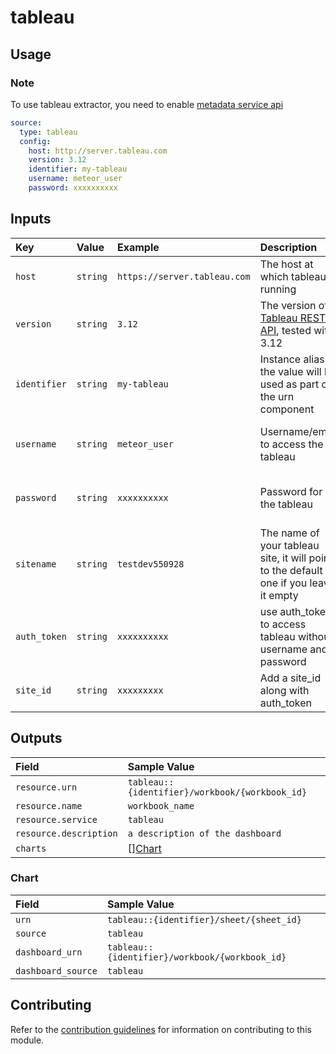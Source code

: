 # tableau

## Usage

### Note

To use tableau extractor, you need to enable [metadata service api](https://help.tableau.com/current/api/metadata_api/en-us/)

```yaml
source:
  type: tableau
  config:
    host: http://server.tableau.com
    version: 3.12
    identifier: my-tableau
    username: meteor_user
    password: xxxxxxxxxx
```

## Inputs

| Key | Value | Example | Description |    |
| :-- | :---- | :------ | :---------- | :- |
| `host` | `string` | `https://server.tableau.com`         | The host at which tableau is running | *required* |
| `version` | `string` | `3.12`     | The version of [Tableau REST API](https://help.tableau.com/current/api/rest_api/en-us/REST/rest_api_concepts_versions.htm), tested with 3.12 | *required* |
| `identifier` | `string` | `my-tableau` | Instance alias, the value will be used as part of the urn component | *required* |
| `username` | `string` | `meteor_user` | Username/email to access the tableau | *optional with auth_token and site_id* |
| `password` | `string` | `xxxxxxxxxx` | Password for the tableau | *optional with auth_token and site_id* |
| `sitename` | `string` | `testdev550928` | The name of your tableau site, it will point to the default one if you leave it empty | *not required* |
| `auth_token` | `string` | `xxxxxxxxxx` | use auth_token to access tableau without username and password | *optional* |
| `site_id` | `string` | `xxxxxxxxx` | Add a site_id along with auth_token | *optional* |

## Outputs

| Field | Sample Value |
| :---- | :---- |
| `resource.urn` | `tableau::{identifier}/workbook/{workbook_id}` |
| `resource.name` | `workbook_name` |
| `resource.service` | `tableau` |
| `resource.description` | `a description of the dashboard` |
| `charts` | [][Chart](#chart) |

### Chart

| Field | Sample Value |
| :---- | :---- |
| `urn` | `tableau::{identifier}/sheet/{sheet_id}`             |
| `source` | `tableau` |
| `dashboard_urn` | `tableau::{identifier}/workbook/{workbook_id}` |
| `dashboard_source` | `tableau` |

## Contributing

Refer to the [contribution guidelines](../../../docs/contribute/guide.md#adding-a-new-extractor) for information on contributing to this module.
